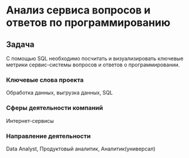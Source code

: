 # Анализ сервиса вопросов и ответов по программированию

## Задача 
С помощью SQL необходимо посчитать  и визуализировать ключевые метрики сервис-системы вопросов и ответов о программировании. 

### Ключевые слова проекта
Обработка данных, выгрузка данных, SQL

### Сферы деятельности компаний
Интернет-сервисы

### Направление деятельности
Data Analyst,
Продуктовый аналитик, 
Аналитик(универсал) 
